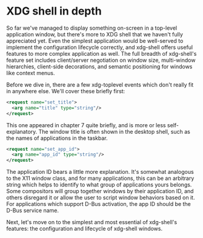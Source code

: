 # XDG shell in depth

So far we've managed to display something on-screen in a top-level application
window, but there's more to XDG shell that we haven't fully appreciated yet.
Even the simplest application would be well-served to implement the
configuration lifecycle correctly, and xdg-shell offers useful features to more
complex application as well. The full breadth of xdg-shell's feature set
includes client/server negotiation on window size, multi-window hierarchies,
client-side decorations, and semantic positioning for windows like context
menus.

Before we dive in, there are a few xdg-toplevel events which don't really fit in
anywhere else. We'll cover these briefly first:

```xml
<request name="set_title">
  <arg name="title" type="string"/>
</request>
```

This one appeared in chapter 7 quite briefly, and is more or less
self-explanatory. The window title is often shown in the desktop shell, such as
the names of applications in the taskbar.

```xml
<request name="set_app_id">
  <arg name="app_id" type="string"/>
</request>
```

The application ID bears a little more explanation. It's somewhat analogous to
the X11 window class, and for many applications, this can be an arbitrary string
which helps to identify to what group of applications yours belongs. Some
compositors will group together windows by their application ID, and others
disregard it or allow the user to script window behaviors based on it. For
applications which support D-Bus activation, the app ID should be the D-Bus
service name.

Next, let's move on to the simplest and most essential of xdg-shell's features:
the configuration and lifecycle of xdg-shell windows.
